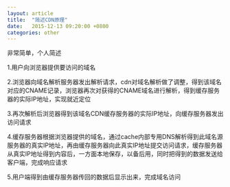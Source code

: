 ```yaml
---
layout: article
title:  "简述CDN原理"
date:   2015-12-13 09:20:00 +0800
categories: other
---
```




非常简单，个人简述

1.用户向浏览器提供要访问的域名

2.浏览器向域名解析服务器发出解析请求，cdn对域名解析做了调整，得到该域名对应的CNAME记录，浏览器再次对获得的CNAME域名进行解析，得到缓存服务器的实际IP地址，实现就近定位

3.再次解析后浏览器得到该域名CDN缓存服务器的实际IP地址，向缓存服务器发出访问请求

4.缓存服务器根据浏览器提供的域名，通过cache内部专用DNS解析得到此域名源服务器的真实IP地址，再由缓存服务器向此真实IP地址提交访问请求，缓存服务器从真实IP地址得到内容后，一方面本地保存，以备后用，同时把得到的数据发送给客户端，完成响应请求

5.用户端得到由缓存服务器传回的数据后显示出来，完成域名访问